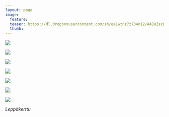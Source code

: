 ```yaml
---
layout: page
image:
  feature:
  teaser: https://dl.dropboxusercontent.com/sh/ea1wtnz7z734o12/AABUZszLcqgoLz-6yh_nt4Qqa/luontokuvat/syksy/2/DS32001_-245px.jpg
  thumb:
---
```


[![](https://dl.dropboxusercontent.com/sh/ea1wtnz7z734o12/AADsW5mQqJT2tnQUlb6PdW8Ba/luontokuvat/syksy/2/DS31905-800px.jpg)](https://dl.dropboxusercontent.com/sh/ea1wtnz7z734o12/AABowA9BcXTlcOornfpBVc2ga/luontokuvat/syksy/2/DS31905.jpg)

[![](https://dl.dropboxusercontent.com/sh/ea1wtnz7z734o12/AAAWzzLy6Xzqwsre5GZI064ua/luontokuvat/syksy/2/DS31928-800px.jpg)](https://dl.dropboxusercontent.com/sh/ea1wtnz7z734o12/AACPe3wdMHj2wvkVwsBIhDvFa/luontokuvat/syksy/2/DS31928.jpg)

[![](https://dl.dropboxusercontent.com/sh/ea1wtnz7z734o12/AADuR_vSRqcUj8MssVg8NXh_a/luontokuvat/syksy/2/DS31952-800px.jpg)](https://dl.dropboxusercontent.com/sh/ea1wtnz7z734o12/AADa7ErSTvvaCXKFRYKMjreva/luontokuvat/syksy/2/DS31952.jpg)

[![](https://dl.dropboxusercontent.com/sh/ea1wtnz7z734o12/AACoF2lXM6UZv6WaOix_VY1Ya/luontokuvat/syksy/2/DS31956-800px.jpg)](https://dl.dropboxusercontent.com/sh/ea1wtnz7z734o12/AAAFjboOcHPE-Gr0EKROqIY5a/luontokuvat/syksy/2/DS31956.jpg)

[![](https://dl.dropboxusercontent.com/sh/ea1wtnz7z734o12/AACW8JbI22ptrBwooqvg18NDa/luontokuvat/syksy/2/DS31997-800px.jpg)](https://dl.dropboxusercontent.com/sh/ea1wtnz7z734o12/AADWfuWLsqi93mHlCtjLpAdXa/luontokuvat/syksy/2/DS31997.jpg)

[![](https://dl.dropboxusercontent.com/sh/ea1wtnz7z734o12/AACe9-CATu7DfA1IVrfJAFsia/luontokuvat/syksy/2/DS32001-800px.jpg)](https://dl.dropboxusercontent.com/sh/ea1wtnz7z734o12/AADw_NgY7Ot6l16ic7ZRJmb8a/luontokuvat/syksy/2/DS32001.jpg)

[![](https://dl.dropboxusercontent.com/sh/ea1wtnz7z734o12/AADdTpj2UAeZVWy2tr_KpFPPa/luontokuvat/syksy/2/DS32000-800px.jpg)](https://dl.dropboxusercontent.com/sh/ea1wtnz7z734o12/AADKHK7LQNCCbYCpx7WUWWlRa/luontokuvat/syksy/2/DS32000.jpg)

*Leppäkerttu*
